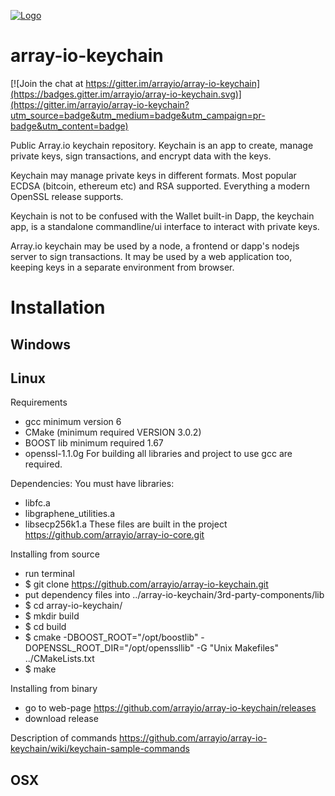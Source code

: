 [![Logo](https://raw.githubusercontent.com/arrayio/array-io-keychain/master/img/keychain-logo.png)]()

# array-io-keychain

[![Join the chat at https://gitter.im/arrayio/array-io-keychain](https://badges.gitter.im/arrayio/array-io-keychain.svg)](https://gitter.im/arrayio/array-io-keychain?utm_source=badge&utm_medium=badge&utm_campaign=pr-badge&utm_content=badge)

Public Array.io keychain repository. Keychain is an app to create, manage private keys, sign transactions, and encrypt data with the keys.

Keychain may manage private keys in different formats. Most popular ECDSA (bitcoin, ethereum etc) and RSA supported. Everything a modern OpenSSL release supports.

Keychain is not to be confused with the Wallet built-in Dapp, the keychain app, is a standalone commandline/ui interface to interact with private keys.

Array.io keychain may be used by a node, a frontend or dapp's nodejs server to sign transactions. It may be used by a web application too, keeping keys in a separate environment from browser.

# Installation

## Windows

## Linux
Requirements
 - gcc minimum version 6
 - CMake (minimum required VERSION 3.0.2)
 - BOOST lib minimum required 1.67
 - openssl-1.1.0g
 For building all libraries and project to use gcc are required.
 
Dependencies:
 You must have libraries:
 - libfc.a
 - libgraphene_utilities.a
 - libsecp256k1.a
 These files are built in the project https://github.com/arrayio/array-io-core.git

Installing from source
 - run terminal
 - $ git clone https://github.com/arrayio/array-io-keychain.git
 - put dependency files into ../array-io-keychain/3rd-party-components/lib
 - $ cd array-io-keychain/
 - $ mkdir build
 - $ cd build 
 - $ cmake -DBOOST_ROOT="/opt/boostlib" -DOPENSSL_ROOT_DIR="/opt/openssllib" -G "Unix Makefiles" ../CMakeLists.txt
 - $ make


Installing from binary
 - go to web-page https://github.com/arrayio/array-io-keychain/releases 
 - download release


Description of commands
 https://github.com/arrayio/array-io-keychain/wiki/keychain-sample-commands

## OSX
